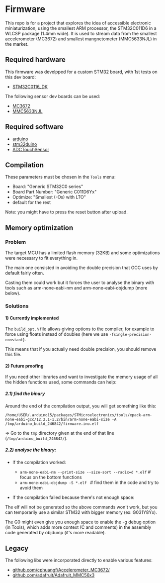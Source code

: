 # Firmware

This repo is for a project that explores the idea of accessible electronic miniaturization, using the smallest ARM processor, the STM32C011D6 in a WLCSP package (1.4mm wide).
It is used to stream data from the smallest accelerometer (MC3672) and smallest mangnetometer (MMC5633NJL) in the market.


## Required hardware

This firmware was develpped for a custom STM32 board, with 1st tests on this dev board:
  - [STM32C0116_DK](https://www.st.com/en/evaluation-tools/stm32c0116-dk.html)

The following sensor dev boards can be used:
  - [MC3672](https://www.digikey.com/en/products/detail/memsic-inc./EV3672B/12088271)
  - [MMC5633NJL](https://www.digikey.com/en/products/detail/memsic-inc/MMC5633NJL-B/12171938)


## Required software

  - [arduino](http://arduino.cc)
  - [stm32duino](https://github.com/stm32duino/Arduino_Core_STM32)
  - [ADCTouchSensor](https://github.com/arpruss/ADCTouchSensor)


## Compilation

These parameters must be chosen in the `Tools` menu:
  - Board: "Generic STM32C0 series"
  - Board Part Number: "Generic C011D6Yx"
  - Optimize: "Smallest (-Os) with LTO"
  - default for the rest

Note: you might have to press the reset button after upload.


## Memory optimization


### Problem

The target MCU has a limited flash memory (32KB) and some optimizations were necessary to fit everything in.

The main one consisted in avoiding the double precision that GCC uses by default fairly often.

Casting them could work but it forces the user to analyse the binary with tools such as arm-none-eabi-nm and arm-none-eabi-objdump (more below).


### Solutions

#### 1) Currently implemented

The `build_opt.h` file allows giving options to the compiler, for example to force using floats instead of doubles (here we use `-fsingle-precision-constant`).

This means that if you actually need double precision, you should remove this file.

#### 2) Future proofing

If you need other libraries and want to investigate the memory usage of all the hidden functions used, some commands can help:

##### 2.1) find the binary

Around the end of the compilation output, you  will get something like this:

` /home/USER/.arduino15/packages/STMicroelectronics/tools/xpack-arm-none-eabi-gcc/12.2.1-1.2/bin/arm-none-eabi-size -A /tmp/arduino_build_246842/firmware.ino.elf `

=> Go to the `tmp` directory given at the end of that line (`/tmp/arduino_build_246842/`).

##### 2.2) analyse the binary:

- If the compilation worked:
   - `arm-none-eabi-nm --print-size --size-sort --radix=d *.elf` # focus on the bottom functions
   - `arm-none-eabi-objdump -S *.elf ` # find them in the code and try to avoid them

- If the compilation failed because there's not enough space:

The elf will not be generated so the above commands won't work, but you can temporarily use a similar STM32 with bigger memory (ex: G031Y8Yx).

The G0 might even give you enough space to enable the -g debug option (in Tools), which adds more context (C and comments) in the assembly code generated by objdump (it's more readable).



## Legacy

The following libs were incorporated directly to enable various features:
- [github.com/cphuangf/Accelerometer_MC3672/](https://github.com/cphuangf/Accelerometer_MC3672/)
- [github.com/adafruit/Adafruit_MMC56x3](https://github.com/adafruit/Adafruit_MMC56x3)

